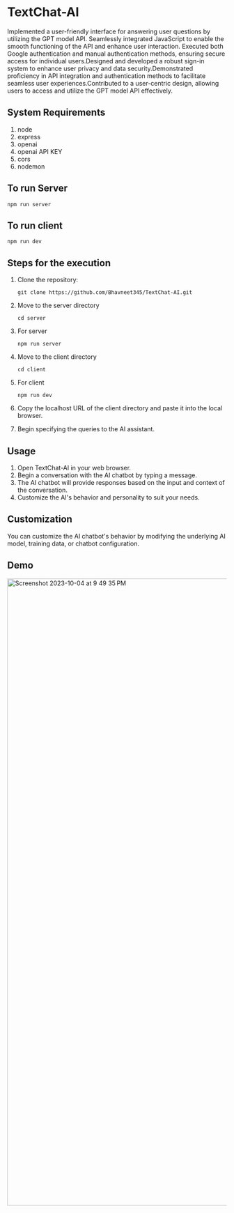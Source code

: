 # TextChat-AI
Implemented a user-friendly interface for answering user questions by utilizing the GPT model API. Seamlessly integrated JavaScript to enable the smooth functioning of the API and enhance user interaction. Executed both Google authentication and manual authentication methods, ensuring secure access for individual users.Designed and developed a robust sign-in system to enhance user privacy and data security.Demonstrated proficiency in API integration and authentication methods to facilitate seamless user experiences.Contributed to a user-centric design, allowing users to access and utilize the GPT model API effectively.

## System Requirements
1. node
2. express
3. openai
4. openai API KEY
5. cors
6. nodemon

## To run Server
   ```npm run server```

## To run client
   ```npm run dev```

## Steps for the execution
1. Clone the repository:
   
   ```git clone https://github.com/Bhavneet345/TextChat-AI.git```
2. Move to the server directory
   
   ```cd server```
3. For server
   
   ```npm run server```
4. Move to the client directory
   
   ```cd client```
5. For client
   
   ```npm run dev```
6. Copy the localhost URL of the client directory and paste it into the local browser.
7. Begin specifying the queries to the AI assistant.

## Usage
1. Open TextChat-AI in your web browser.
2. Begin a conversation with the AI chatbot by typing a message.
3. The AI chatbot will provide responses based on the input and context of the conversation.
4. Customize the AI's behavior and personality to suit your needs.

## Customization
You can customize the AI chatbot's behavior by modifying the underlying AI model, training data, or chatbot configuration.

## Demo 
<img width="1440" alt="Screenshot 2023-10-04 at 9 49 35 PM" src="https://github.com/Bhavneet345/TextChat-AI/assets/84433782/3b93ad89-6f68-4e53-958e-54967da089fb">
